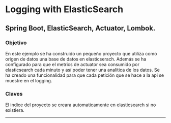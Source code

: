 # Logging with ElasticSearch
## Spring Boot, ElasticSearch, Actuator, Lombok.

### Objetivo
En este ejemplo se ha construido un pequeño proyecto que utiliza como origen de datos una base de datos en elasticserach.
Además se ha configurado para que el metrics de actuator sea consumido por elasticsearch cada minuto y así poder tener una analítica de los datos.
Se ha creado una funcionalidad para que cada petición que se hace a la api se muestre en el logging.

### Claves
El indice del proyecto se creara automaticamente en elasticsearch si no existiera.

---